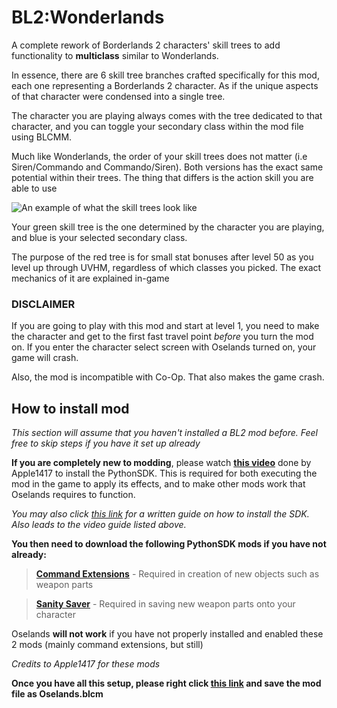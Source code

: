 # BL2:Wonderlands

A complete rework of Borderlands 2 characters' skill trees to add functionality to **multiclass** similar to Wonderlands.

In essence, there are 6 skill tree branches crafted specifically for this mod, each one representing a Borderlands 2 character. As if the unique aspects of that character were condensed into a single tree.

The character you are playing always comes with the tree dedicated to that character, and you can toggle your secondary class within the mod file using BLCMM.

Much like Wonderlands, the order of your skill trees does not matter (i.e Siren/Commando and Commando/Siren). Both versions has the exact same potential within their trees. The thing that differs is the action skill you are able to use

![An example of what the skill trees look like](https://i.imgur.com/J874JxV.png)


Your green skill tree is the one determined by the character you are playing, and blue is your selected secondary class.

The purpose of the red tree is for small stat bonuses after level 50 as you level up through UVHM, regardless of which classes you picked. The exact mechanics of it are explained in-game


### DISCLAIMER

If you are going to play with this mod and start at level 1, you need to make the character and get to the first fast travel point *before* you turn the mod on. If you enter the character select screen with Oselands turned on, your game will crash.

Also, the mod is incompatible with Co-Op. That also makes the game crash.




## How to install mod

*This section will assume that you haven't installed a BL2 mod before. Feel free to skip steps if you have it set up already*

**If you are completely new to modding**, please watch **[this video](https://www.youtube.com/watch?v=57WxvASCX70&t=1s)** done by Apple1417 to install the PythonSDK. This is required for both executing the mod in the game to apply its effects, and to make other mods work that Oselands requires to function.

*You may also click [this link](https://bl-sdk.github.io/) for a written guide on how to install the SDK. Also leads to the video guide listed above.*

**You then need to download the following PythonSDK mods if you have not already:**

> **[Command Extensions](https://bl-sdk.github.io/mods/CommandExtensions/)** - Required in creation of new objects such as weapon parts

> **[Sanity Saver](https://bl-sdk.github.io/mods/SanitySaver/)** - Required in saving new weapon parts onto your character

Oselands **will not work** if you have not properly installed and enabled these 2 mods (mainly command extensions, but still)

*Credits to Apple1417 for these mods*


**Once you have all this setup, please right click [this link](https://raw.githubusercontent.com/BLCM/BLCMods/master/Borderlands%202%20mods/osetor74/Oselands/Oselands.blcm) and save the mod file as Oselands.blcm**
